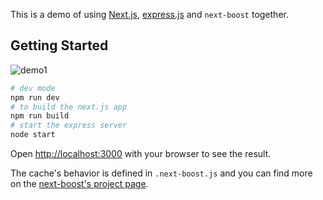 This is a demo of using [Next.js](https://nextjs.org/), [express.js](https://github.com/expressjs/express) and `next-boost` together.

## Getting Started

![demo1](https://i.imgur.com/hYbJLtH.png)

```bash
# dev mode
npm run dev
# to build the next.js app
npm run build
# start the express server
node start
```

Open [http://localhost:3000](http://localhost:3000) with your browser to see the result.

The cache's behavior is defined in `.next-boost.js` and you can find more on the [next-boost's project page](https://github.com/rjyo/next-boost).
